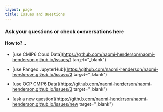 ```yaml
---
layout: page
title: Issues and Questions
---
```



###  Ask your questions or check conversations here

#### How to? .. 
- [use CMIP6 Cloud Data](https://github.com/naomi-henderson/naomi-henderson.github.io/issues/1 target="_blank")

- [use Pangeo JupyterHub](https://github.com/naomi-henderson/naomi-henderson.github.io/issues/2 target="_blank")

- [use OCP CMIP6 Data](https://github.com/naomi-henderson/naomi-henderson.github.io/issues/3 target="_blank")

- [ask a new question](https://github.com/naomi-henderson/naomi-henderson.github.io/issues/new target="_blank")
